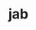 ---
category: 3-letters
denotation: null
name: jab
reference_link: https://www.etymonline.com/word/jab
root_language: null
root_name: null
title: jab
type: free
word_sums:
- respelling: jab
  sum: 'Jab + '
---